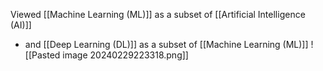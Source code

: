 Viewed [[Machine Learning (ML)]] as a subset of [[Artificial Intelligence (AI)]]
- and [[Deep Learning (DL)]] as a subset of [[Machine Learning (ML)]]
![[Pasted image 20240229223318.png]]